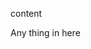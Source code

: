 content
<!-- END OF PRE-COMMIT-PIKE DOCS HOOK -->
<!-- BEGINNING OF PRE-COMMIT-PIKE DOCS HOOK -->Any thing in here
